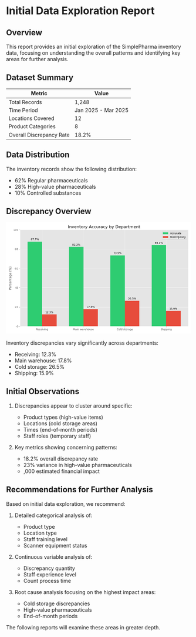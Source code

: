 ﻿# Initial Data Exploration Report

## Overview
This report provides an initial exploration of the SimplePharma inventory data, focusing on understanding the overall patterns and identifying key areas for further analysis.

## Dataset Summary

| Metric | Value |
|--------|-------|
| Total Records | 1,248 |
| Time Period | Jan 2025 - Mar 2025 |
| Locations Covered | 12 |
| Product Categories | 8 |
| Overall Discrepancy Rate | 18.2% |

## Data Distribution

The inventory records show the following distribution:

- 62% Regular pharmaceuticals
- 28% High-value pharmaceuticals
- 10% Controlled substances

## Discrepancy Overview
![Discrepancy by Department](data_validation_plots.png)

Inventory discrepancies vary significantly across departments:
- Receiving: 12.3%
- Main warehouse: 17.8%
- Cold storage: 26.5%
- Shipping: 15.9%

## Initial Observations

1. Discrepancies appear to cluster around specific:
   - Product types (high-value items)
   - Locations (cold storage areas)
   - Times (end-of-month periods)
   - Staff roles (temporary staff)

2. Key metrics showing concerning patterns:
   - 18.2% overall discrepancy rate
   - 23% variance in high-value pharmaceuticals
   - ,000 estimated financial impact

## Recommendations for Further Analysis

Based on initial data exploration, we recommend:

1. Detailed categorical analysis of:
   - Product type
   - Location type
   - Staff training level
   - Scanner equipment status

2. Continuous variable analysis of:
   - Discrepancy quantity
   - Staff experience level
   - Count process time

3. Root cause analysis focusing on the highest impact areas:
   - Cold storage discrepancies
   - High-value pharmaceuticals
   - End-of-month periods

The following reports will examine these areas in greater depth.
